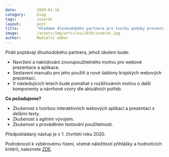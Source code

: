 ```yaml
---
date:         2020-01-16
category:     blog
tags:         inzerát
layout:       post
title:        "Hledáme dlouhodobého partnera pro tvorbu podoby prezentací a aplikací"
image:        /assets/img/articles/2019/inzerat.jpg 
author:       Mediální odbor
---
```


Piráti poptávají dlouhodobého partnera, jehož úkolem bude:

* Navržení a nakódování znovupoužitelného motivu pro webové prezentace a aplikace.
* Sestavení manuálu pro jeho použití a nové šablony krajských webových prezentací.
* V následujících letech bude pomáhat s rozšiřováním motivu o další komponenty a návrhové vzory dle aktuálních potřeb.

**Co požadujeme?**

* Zkušenost s tvorbou interaktivních webových aplikací a prezentací s delšími texty.
* Zkušenost s agilním vývojem.
* Zkušenost s prováděním testování použitelnosti.

Předpokládaný nástup je v 1. čtvrtletí roku 2020.

Podrobnosti k výběrovému řízení, včetně náležitostí přihlášky a hodnotících kritérií, naleznete [ZDE](https://forum.pirati.cz/viewtopic.php?f=572&t=50755&fbclid=IwAR34m_irZDb96XUIT8iNO-DMnesdIcCiEz2XsrJA_KGajX509-8KVvBxuYE).
